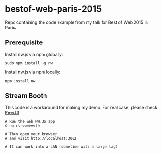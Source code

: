 # bestof-web-paris-2015
Repo containing the code example from my talk for Best of Web 2015 in Paris.


## Prerequisite

Install nw.js via npm globally:
```
sudo npm install -g nw
```

Install nw.js via npm locally:
```
npm install nw
```

## Stream Booth

This code is a workaround for making my demo. For real case, please check [PeerJS](http://peerjs.com)

```
# Run the web NW.JS app
$ nw streambooth

# Then open your browser
# and visit http://localhost:3002

# It can work into a LAN (sometime with a large lag)
```
